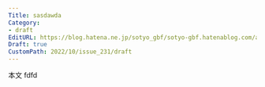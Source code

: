```yaml
---
Title: sasdawda
Category:
- draft
EditURL: https://blog.hatena.ne.jp/sotyo_gbf/sotyo-gbf.hatenablog.com/atom/entry/4207112889924042026
Draft: true
CustomPath: 2022/10/issue_231/draft
---
```


本文
fdfd
